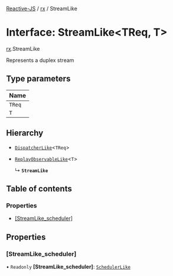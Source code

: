 [Reactive-JS](../README.md) / [rx](../modules/rx.md) / StreamLike

# Interface: StreamLike<TReq, T\>

[rx](../modules/rx.md).StreamLike

Represents a duplex stream

## Type parameters

| Name |
| :------ |
| `TReq` |
| `T` |

## Hierarchy

- [`DispatcherLike`](rx.DispatcherLike.md)<`TReq`\>

- [`ReplayObservableLike`](rx.ReplayObservableLike.md)<`T`\>

  ↳ **`StreamLike`**

## Table of contents

### Properties

- [[StreamLike\_scheduler]](rx.StreamLike.md#[streamlike_scheduler])

## Properties

### [StreamLike\_scheduler]

• `Readonly` **[StreamLike\_scheduler]**: [`SchedulerLike`](concurrent.SchedulerLike.md)

